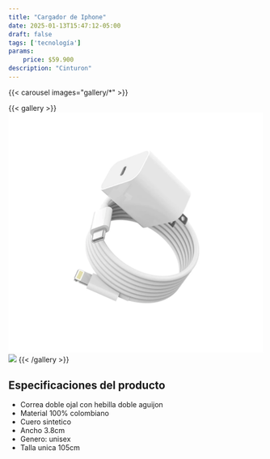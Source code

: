 ```yaml
---
title: "Cargador de Iphone"
date: 2025-01-13T15:47:12-05:00
draft: false
tags: ['tecnología']
params:
    price: $59.900
description: "Cinturon"
---
```


{{< carousel images="gallery/*" >}}
<p>  </p>
{{< gallery >}}
  <img src="gallery/01.webp" class="grid-w25 md:grid-w20 xl:grid-w15" />
  <img src="gallery/02.png" class="grid-w25 md:grid-w20 xl:grid-w15" />
{{< /gallery >}}
<p>  </p>

## Especificaciones del producto
- Correa doble ojal con hebilla doble aguijon
- Material 100% colombiano
- Cuero sintetico
- Ancho 3.8cm
- Genero: unisex
- Talla unica 105cm


